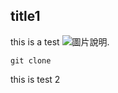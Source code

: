 ## title1
this is a test
![圖片說明](https://pngimg.com/uploads/github/github_PNG28.png).
```
git clone
```
this is test 2
